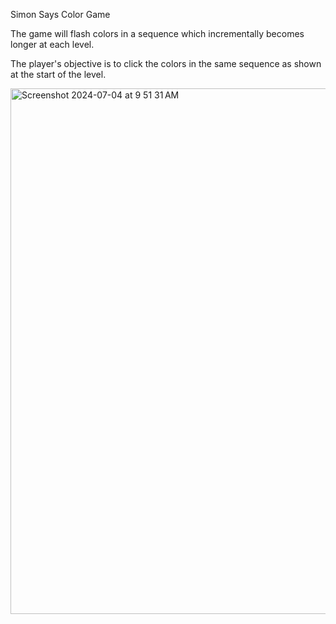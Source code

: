 Simon Says Color Game

The game will flash colors in a sequence which incrementally becomes longer at each level. 

The player's objective is to click the colors in the same sequence as shown at the start of the level.

<img width="841" alt="Screenshot 2024-07-04 at 9 51 31 AM" src="https://github.com/Bolt108/Simon-Says-Color-Game/assets/15867240/35d294d8-ce55-411f-bb9f-004461c7b6c2">
